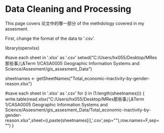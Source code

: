 # Data Cleaning and Processing

This page covers 论文中的哪一部分 of the methdology covered in my assesment.

First, change the format of the data to '.csv'.

library(openxlsx)

#save each sheet in '.xlsx' as '.csv'
setwd("C:/Users/hx055/Desktop/MRes那些事儿&Term 1/CASA0005 Geographic Information Systems and Science/Assesment/gis_assesment_Data")

sheetnames <- getSheetNames("Total_economic-inactivity-by-gender-reason.xlsx")

#save each sheet in '.xlsx' as '.csv'
for (i in (1:length(sheetnames))) {
  write.table(read.xlsx("C:/Users/hx055/Desktop/MRes那些事儿&Term 1/CASA0005 Geographic Information Systems and Science/Assesment/gis_assesment_Data/Total_economic-inactivity-by-gender-reason.xlsx",sheet=i),paste(sheetnames[i],'.csv',sep=""),row.names=F,sep="")
}
